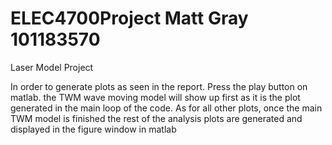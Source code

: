 # ELEC4700Project Matt Gray 101183570
Laser Model Project

In order to generate plots as seen in the report. Press the play button on matlab. the TWM wave moving model will show up first as it is the plot generated in the main loop of the code. As for all other plots, once the
main TWM model is finished the rest of the analysis plots are generated and displayed in the figure window in matlab
